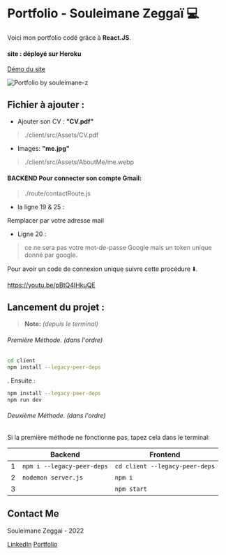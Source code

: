 # Portfolio - Souleimane Zeggaï 💻
Voici mon portfolio codé grâce à __React.JS__.

#### site : déployé sur Heroku
[Démo du site](https://souleimanez.herokuapp.com/)

![Portfolio by souleimane-z](https://github.com/souleimane-z/Portfolio_React2022/blob/main/client/src/Assets/demo.gif)

## Fichier à ajouter :

- Ajouter son CV :  __"CV.pdf"__ 
> ./client/src/Assets/CV.pdf


- Images: __"me.jpg"__
> ./client/src/Assets/AboutMe/me.webp

#### __BACKEND__ Pour connecter son compte Gmail:
> ./route/contactRoute.js

- la ligne 19 & 25 : 

Remplacer par votre adresse mail
- Ligne 20 :
>ce ne sera pas votre mot-de-passe Google mais un token unique donné par google.

Pour avoir un code de connexion unique suivre cette procédure ⬇️.

https://youtu.be/pBtQ4IHkuQE


## Lancement du projet : 
> **Note:** *(depuis le terminal)*

###### _Première Méthode_.   (dans l'ordre)
```bash
cd client
npm install --legacy-peer-deps
```
. Ensuite : 
```bash
npm install --legacy-peer-deps
npm run dev
```


###### _Deuxième Méthode_.   (dans l'ordre)
Si la première méthode ne fonctionne pas, tapez cela dans le terminal: 

  ||Backend                     | Frontend                     |
--|-----------------------------|------------------------------|
|1|`npm i --legacy-peer-deps`   |`cd client --legacy-peer-deps`|
|2|`nodemon server.js`          |`npm i`            		       |
|3|                             |`npm start`                   |


## Contact Me
Souleimane Zeggai - 2022

 [LinkedIn](https://www.linkedin.com/in/souleimane-zeggai)
 [Portfolio](https://souleimanez.herokuapp.com/)
